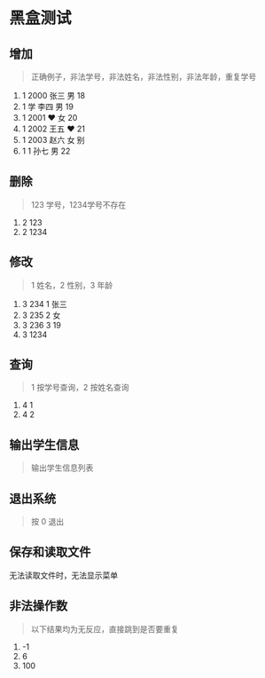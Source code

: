 
# 黑盒测试

## 增加
> 正确例子，非法学号，非法姓名，非法性别，非法年龄，重复学号
1. 1 2000 张三 男 18
2. 1 学 李四 男 19 
3. 1 2001 ❤️ 女 20
4. 1 2002 王五 ♥ 21
5. 1 2003 赵六 女 别
6. 1 1 孙七 男 22

## 删除
> 123 学号，1234学号不存在
1. 2 123
2. 2 1234

## 修改
> 1 姓名，2 性别，3 年龄
1. 3 234 1  张三 
2. 3 235 2 女
3. 3 236 3 19
4. 3 1234

## 查询
> 1 按学号查询，2 按姓名查询
1. 4 1
2. 4 2

## 输出学生信息
> 输出学生信息列表

## 退出系统
>按 0 退出

## 保存和读取文件
无法读取文件时，无法显示菜单

## 非法操作数
> 以下结果均为无反应，直接跳到是否要重复
1. -1
2.  6
3.  100